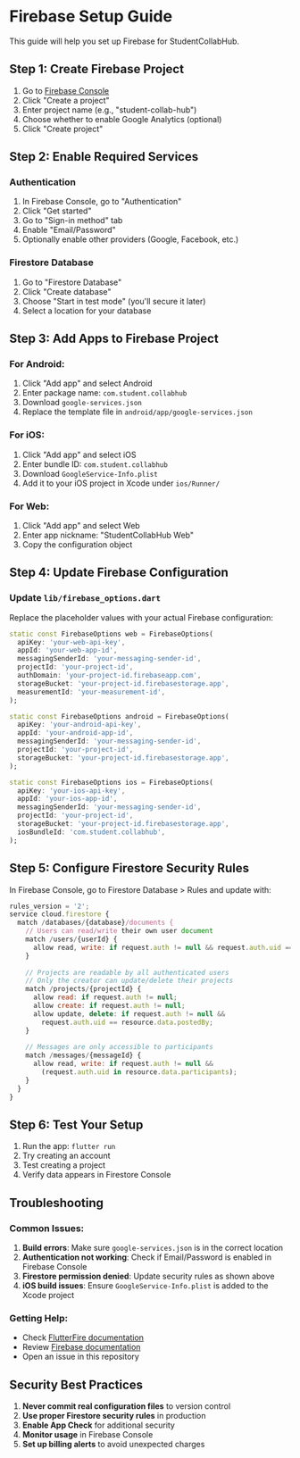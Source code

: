 # Firebase Setup Guide

This guide will help you set up Firebase for StudentCollabHub.

## Step 1: Create Firebase Project

1. Go to [Firebase Console](https://console.firebase.google.com/)
2. Click "Create a project"
3. Enter project name (e.g., "student-collab-hub")
4. Choose whether to enable Google Analytics (optional)
5. Click "Create project"

## Step 2: Enable Required Services

### Authentication
1. In Firebase Console, go to "Authentication"
2. Click "Get started"
3. Go to "Sign-in method" tab
4. Enable "Email/Password"
5. Optionally enable other providers (Google, Facebook, etc.)

### Firestore Database
1. Go to "Firestore Database"
2. Click "Create database"
3. Choose "Start in test mode" (you'll secure it later)
4. Select a location for your database

## Step 3: Add Apps to Firebase Project

### For Android:
1. Click "Add app" and select Android
2. Enter package name: `com.student.collabhub`
3. Download `google-services.json`
4. Replace the template file in `android/app/google-services.json`

### For iOS:
1. Click "Add app" and select iOS
2. Enter bundle ID: `com.student.collabhub`
3. Download `GoogleService-Info.plist`
4. Add it to your iOS project in Xcode under `ios/Runner/`

### For Web:
1. Click "Add app" and select Web
2. Enter app nickname: "StudentCollabHub Web"
3. Copy the configuration object

## Step 4: Update Firebase Configuration

### Update `lib/firebase_options.dart`

Replace the placeholder values with your actual Firebase configuration:

```dart
static const FirebaseOptions web = FirebaseOptions(
  apiKey: 'your-web-api-key',
  appId: 'your-web-app-id',
  messagingSenderId: 'your-messaging-sender-id',
  projectId: 'your-project-id',
  authDomain: 'your-project-id.firebaseapp.com',
  storageBucket: 'your-project-id.firebasestorage.app',
  measurementId: 'your-measurement-id',
);

static const FirebaseOptions android = FirebaseOptions(
  apiKey: 'your-android-api-key',
  appId: 'your-android-app-id',
  messagingSenderId: 'your-messaging-sender-id',
  projectId: 'your-project-id',
  storageBucket: 'your-project-id.firebasestorage.app',
);

static const FirebaseOptions ios = FirebaseOptions(
  apiKey: 'your-ios-api-key',
  appId: 'your-ios-app-id',
  messagingSenderId: 'your-messaging-sender-id',
  projectId: 'your-project-id',
  storageBucket: 'your-project-id.firebasestorage.app',
  iosBundleId: 'com.student.collabhub',
);
```

## Step 5: Configure Firestore Security Rules

In Firebase Console, go to Firestore Database > Rules and update with:

```javascript
rules_version = '2';
service cloud.firestore {
  match /databases/{database}/documents {
    // Users can read/write their own user document
    match /users/{userId} {
      allow read, write: if request.auth != null && request.auth.uid == userId;
    }
    
    // Projects are readable by all authenticated users
    // Only the creator can update/delete their projects
    match /projects/{projectId} {
      allow read: if request.auth != null;
      allow create: if request.auth != null;
      allow update, delete: if request.auth != null && 
        request.auth.uid == resource.data.postedBy;
    }
    
    // Messages are only accessible to participants
    match /messages/{messageId} {
      allow read, write: if request.auth != null && 
        (request.auth.uid in resource.data.participants);
    }
  }
}
```

## Step 6: Test Your Setup

1. Run the app: `flutter run`
2. Try creating an account
3. Test creating a project
4. Verify data appears in Firestore Console

## Troubleshooting

### Common Issues:

1. **Build errors**: Make sure `google-services.json` is in the correct location
2. **Authentication not working**: Check if Email/Password is enabled in Firebase Console
3. **Firestore permission denied**: Update security rules as shown above
4. **iOS build issues**: Ensure `GoogleService-Info.plist` is added to the Xcode project

### Getting Help:

- Check [FlutterFire documentation](https://firebase.flutter.dev/)
- Review [Firebase documentation](https://firebase.google.com/docs)
- Open an issue in this repository

## Security Best Practices

1. **Never commit real configuration files** to version control
2. **Use proper Firestore security rules** in production
3. **Enable App Check** for additional security
4. **Monitor usage** in Firebase Console
5. **Set up billing alerts** to avoid unexpected charges
